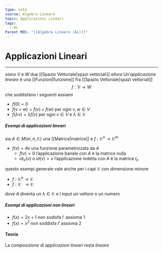 ```yaml
---
type: nota
course: Algebra Lineare
topic: Applicazioni Lineari
tags:
  - AL
Parent MOC: "[[Algebra Lineare (AL)]]"
---
```


# Applicazioni Lineari
---
_siano_ $V$ e $W$ due [[Spazio Vettoriale|spazi vettoriali]]
_allora_ Un’_applicazione lineare_ è una [[Funzioni|funzione]] fra [[Spazio Vettoriale|spazi vettoriali]]$$f:V\rightarrow W$$che soddisfano i seguenti assiami
- $f(0)=0$
- $f (v + w) = f (v ) + f (w)$ per ogni $v,w\in V$
- $f (\lambda v ) = \lambda f (v)$  per ogni $v \in V$   e $\lambda \in\mathbb{K}$

##### Esempi di applicazioni lineari
sia $A \in M(m,n,\mathbb{K})$ una [[Matrice|matrice]] e $f: \mathbb{K}^n\rightarrow \mathbb{K}^m$
- $f(v) = A v$  una funzione parametrizzata da $A$
    - $f(v)=0$ l’applicazione banale con $A$ è la matrice nulla
    - $id_V(v)$ o $id(v) = v$ l’applicazione indetta  con $A$  è la matrice $I_n$

questo esempi generale vale anche per i capi $\mathbb{K}$ con dimensione minore

- $f:\mathbb{K}^n \rightarrow \mathbb{K}$
- $f:\mathbb{K} \ \ \rightarrow \mathbb{K}$

dove $A$ diventa un $\lambda \in \mathbb{K}$ e l input un vettore o un numero

##### Esempi di applicazioni *non* lineari
- $f(x)= 2x+1$ non sodisfa l’ assioma 1
- $f(x) = x^2$ non soddisfa l’ assioma 2


#### Teoria
La _composizione_ di _applicazioni lineari_ resta _lineare_
